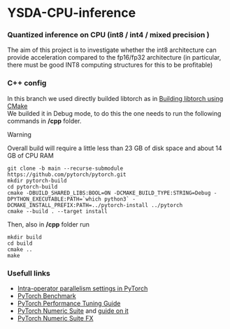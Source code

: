 # YSDA-CPU-inference
### Quantized inference on CPU (int8 / int4 / mixed precision )      
The aim of this project is to investigate whether the int8 architecture can provide acceleration compared to the fp16/fp32 architecture (in particular, there must be good INT8 computing structures for this to be profitable)       

### C++ config      
In this branch we used directly builded libtorch as in [Building libtorch using CMake](https://github.com/pytorch/pytorch/blob/main/docs/libtorch.rst#building-libtorch-using-cmake)        
We builded it in Debug mode, to do this the one needs to run the following commands in **/cpp** folder. 
> [!WARNING] 
> Overall build will require a little less than 23 GB of disk space and about 14 GB of CPU RAM    
```shell
git clone -b main --recurse-submodule https://github.com/pytorch/pytorch.git
mkdir pytorch-build
cd pytorch-build
cmake -DBUILD_SHARED_LIBS:BOOL=ON -DCMAKE_BUILD_TYPE:STRING=Debug -DPYTHON_EXECUTABLE:PATH=`which python3` -DCMAKE_INSTALL_PREFIX:PATH=../pytorch-install ../pytorch
cmake --build . --target install
```
Then, also in **/cpp** folder run      
```shell
mkdir build
cd build
cmake ..
make
```
       
### Usefull links      

- [Intra-operator parallelism settings in PyTorch](https://github.com/pytorch/pytorch/issues/19001)
- [PyTorch Benchmark](https://pytorch.org/tutorials/recipes/recipes/benchmark.html)
- [PyTorch Performance Tuning Guide](https://pytorch.org/tutorials/recipes/recipes/tuning_guide.html)
- [PyTorch Numeric Suite](https://pytorch.org/docs/stable/torch.ao.ns._numeric_suite.html) and [guide on it](https://github.com/pytorch/tutorials/blob/main/prototype_source/numeric_suite_tutorial.py)
- [PyTorch Numeric Suite FX](https://pytorch.org/docs/stable/torch.ao.ns._numeric_suite_fx.html#torch-ao-ns-numeric-suite-fx)